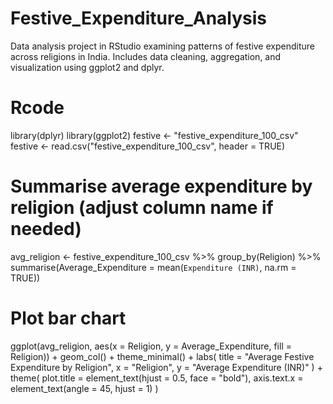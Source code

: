 # Festive_Expenditure_Analysis
Data analysis project in RStudio examining patterns of festive expenditure across religions in India. Includes data cleaning, aggregation, and visualization using ggplot2 and dplyr.


# Rcode
library(dplyr)
library(ggplot2)
festive <- "festive_expenditure_100_csv"
festive <- read.csv("festive_expenditure_100_csv", header = TRUE)


# Summarise average expenditure by religion (adjust column name if needed)
avg_religion <- festive_expenditure_100_csv %>%
  group_by(Religion) %>%
  summarise(Average_Expenditure = mean(`Expenditure (INR)`, na.rm = TRUE))

# Plot bar chart
ggplot(avg_religion, aes(x = Religion, y = Average_Expenditure, fill = Religion)) +
  geom_col() +
  theme_minimal() +
  labs(
    title = "Average Festive Expenditure by Religion",
    x = "Religion",
    y = "Average Expenditure (INR)"
  ) +
  theme(
    plot.title = element_text(hjust = 0.5, face = "bold"),
    axis.text.x = element_text(angle = 45, hjust = 1)
  )
